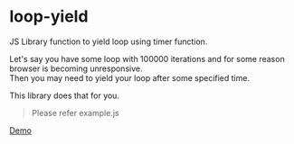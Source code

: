 # loop-yield

JS Library function to yield loop using timer function.

Let's say you have some loop with 100000 iterations and for some reason browser is becoming unresponsive.  
Then you may need to yield your loop after some specified time.

This library does that for you.

> Please refer example.js 

[Demo](http://output.jsbin.com/zodocih/)